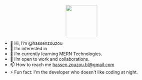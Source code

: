 <div id="header" align="center">
  <img src="https://media.giphy.com/media/M9gbBd9nbDrOTu1Mqx/giphy.gif" width="100"/>
</div>

- 👋 Hi, I’m @hassenzouzou
- 👀 I’m interested in 
- 🌱 I’m currently learning MERN Technologies.
- 💞️ I’m open to work and collaborations.
- 📫 How to reach me hassen.zouzou.bl@gmail.com
- ⚡ Fun fact: I'm the developer who doesn't like coding at night.
